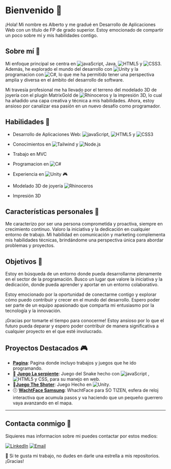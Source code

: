 # Bienvenido 👋

¡Hola! Mi nombre es Alberto y me gradué en Desarrollo de Aplicaciones Web con un título de FP de grado superior. Estoy emocionado de compartir un poco sobre mí y mis habilidades contigo.

## Sobre mí 🏦
Mi enfoque principal se centra en ![javaScript](https://img.shields.io/badge/JavaScript-yellow?style=plastic&logo=javaScript&labelColor=FFBF00&color=FFBF00), Java, ![HTML5](https://img.shields.io/badge/html5-%23E34F26.svg?style=plastic&logo=html5&logoColor=white) y ![CSS3](https://img.shields.io/badge/css3-%231572B6.svg?style=plastic&logo=css3&logoColor=white). Además, he explorado el mundo del desarrollo con ![Unity](https://img.shields.io/badge/Unity-black?style=plastic&logo=Unity) y la programacion con ![C#](https://img.shields.io/badge/C%23-purple?style=plastic&logo=C%23), lo que me ha permitido tener una perspectiva amplia y diversa en el ámbito del desarrollo de software.

Mi travesía profesional me ha llevado por el terreno del modelado 3D de joyería con el plugin MatrixGold de ![Rhinoceros](https://img.shields.io/badge/Rhinoceros-gray?style=plastic&logo=Rhinoceros)  y la impresión 3D, lo cual ha añadido una capa creativa y técnica a mis habilidades. Ahora, estoy ansioso por canalizar esa pasión en un nuevo desafío como programador.

## Habilidades 🌱
- Desarrollo de Aplicaciones Web: ![javaScript](https://img.shields.io/badge/JavaScript-yellow?style=plastic&logo=javaScript&labelColor=FFBF00&color=FFBF00), ![HTML5](https://img.shields.io/badge/html5-%23E34F26.svg?style=plastic&logo=html5&logoColor=white) y ![CSS3](https://img.shields.io/badge/css3-%231572B6.svg?style=plastic&logo=css3&logoColor=white)
- Conocimientos en  ![Tailwind](https://img.shields.io/badge/Tailwind-blue?style=plastic&logo=Tailwindcss) y ![Node.js](https://img.shields.io/badge/Node.js-black?style=flat&logo=Node.js&labelColor=black&color=green)


- Trabajo en MVC
- Programacion en ![C#](https://img.shields.io/badge/C%23-purple?style=plastic&logo=C%23)
- Experiencia en ![Unity](https://img.shields.io/badge/Unity-black?style=plastic&logo=Unity) 🎮
- Modelado 3D de joyería ![Rhinoceros](https://img.shields.io/badge/Rhinoceros-gray?style=plastic&logo=Rhinoceros)
- Impresión 3D

## Características personales 🙋
Me caracterizo por ser una persona comprometida y proactiva, siempre en crecimiento continuo. Valoro la iniciativa y la dedicación en cualquier entorno de trabajo. Mi habilidad en comunicación y marketing complementa mis habilidades técnicas, brindándome una perspectiva única para abordar problemas y proyectos.

## Objetivos 🚀
Estoy en búsqueda de un entorno donde pueda desarrollarme plenamente en el sector de la programación. Busco un lugar que valore la iniciativa y la dedicación, donde pueda aprender y aportar en un entorno colaborativo.

Estoy emocionado por la oportunidad de conectarme contigo y explorar cómo puedo contribuir y crecer en el mundo del desarrollo. Espero poder ser parte de un equipo apasionado que comparta mi entusiasmo por la tecnología y la innovación.

¡Gracias por tomarte el tiempo para conocerme! Estoy ansioso por lo que el futuro pueda deparar y espero poder contribuir de manera significativa a cualquier proyecto en el que esté involucrado.

## Proyectos Destacados 🎮

- **[Pagina](https://krngdev.github.io/index)**: Pagina donde incluyo trabajos y juegos que he ido programando.
- 🐍 **[Juego La serpiente](https://github.com/KRNGDev/krngdev.github.io/tree/main/Serpiente)**: Juego del Snake hecho con ![javaScript](https://img.shields.io/badge/JavaScript-yellow?style=plastic&logo=javaScript&labelColor=FFBF00&color=FFBF00) , ![HTML5](https://img.shields.io/badge/html5-%23E34F26.svg?style=plastic&logo=html5&logoColor=white) y CSS, para su manejo en web.
- 🔫**[Juego The Shoter](https://github.com/KRNGDev/krngdev.github.io/tree/main/The%20Shooter)**: Juego Hecho en ![Unity](https://img.shields.io/badge/Unity-black?style=plastic&logo=Unity).
- 🕕 **[WachtFace Samsung](https://github.com/KRNGDev/WachtFace)**: WhachtFace para SO TIZEN, esfera de reloj interactiva que acumula pasos y va haciendo que un pequeño guerrero vaya avanzando en el mapa.

---

## Contacta conmigo 📧
Siquieres mas informacion sobre mi puedes contactar por estos medios:

[![LinkedIn](https://img.shields.io/badge/LinkedIn-%230077B5.svg?logo=linkedin&logoColor=white)](https://www.linkedin.com/in/alberto-lm151186/)
[![Email](https://img.shields.io/badge/Correo%20Electr%C3%B3nico%3A-albertolopma%40gmail.com-blue?style=flat-square)](mailto:albertolopma@gmail.com)


🚀 Si te gusta mi trabajo, no dudes en darle una estrella a mis repositorios. ¡Gracias!